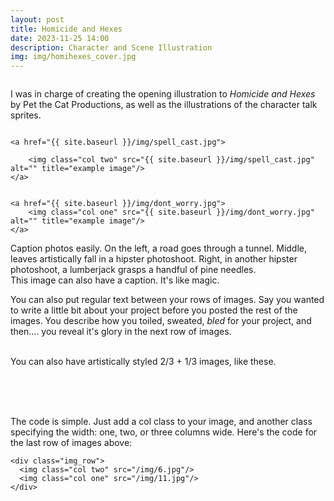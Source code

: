 ```yaml
---
layout: post
title: Homicide and Hexes
date: 2023-11-25 14:00
description: Character and Scene Illustration
img: img/homihexes_cover.jpg
---
```


<div class="img_row">
	<img class="col three" src="{{ site.baseurl }}/img/homihexes_cast_p2.jpg" alt="" title="example image"/>
</div>

<div class = "img_row">
	<img class="col three" src="{{ site.baseurl }}/img/homihexes_cast_p1.jpg" alt="" title="example image"/>
</div>


I was in charge of creating the opening illustration to <i>Homicide and Hexes</i> by Pet the Cat Productions, as well as the illustrations of the character talk sprites.

<div class="img_row">
	<a href="{{ site.baseurl }}/img/before_cats.jpg">
		<img class="col one" src="{{ site.baseurl }}/img/before_cats.jpg" alt="" title="example image"/>
	</a>

	<a href="{{ site.baseurl }}/img/spell_cast.jpg">

		<img class="col two" src="{{ site.baseurl }}/img/spell_cast.jpg" alt="" title="example image"/>
	</a>
</div>

<div class="img_row">
	<a href="{{ site.baseurl }}/img/tired_spells.jpg">
		<img class="col two" src="{{ site.baseurl }}/img/tired_spells.jpg" alt="" title="example image"/>
	</a>

	<a href="{{ site.baseurl }}/img/dont_worry.jpg">
		<img class="col one" src="{{ site.baseurl }}/img/dont_worry.jpg" alt="" title="example image"/>
	</a>
</div>

<div class="col three caption">
	Caption photos easily. On the left, a road goes through a tunnel. Middle, leaves artistically fall in a hipster photoshoot. Right, in another hipster photoshoot, a lumberjack grasps a handful of pine needles.
</div>
<div class="img_row">
	<img class="col three" src="{{ site.baseurl }}/img/5.jpg" alt="" title="example image"/>
</div>
<div class="col three caption">
	This image can also have a caption. It's like magic. 
</div>

You can also put regular text between your rows of images. Say you wanted to write a little bit about your project before you posted the rest of the images. You describe how you toiled, sweated, *bled* for your project, and then.... you reveal it's glory in the next row of images.


<div class="img_row">
	<img class="col two" src="{{ site.baseurl }}/img/6.jpg" alt="" title="example image"/>
	<img class="col one" src="{{ site.baseurl }}/img/11.jpg" alt="" title="example image"/>
</div>
<div class="col three caption">
	You can also have artistically styled 2/3 + 1/3 images, like these.
</div>


<br/><br/><br/>


The code is simple. Just add a col class to your image, and another class specifying the width: one, two, or three columns wide. Here's the code for the last row of images above: 

	<div class="img_row">
	  <img class="col two" src="/img/6.jpg"/>
	  <img class="col one" src="/img/11.jpg"/>
	</div>
